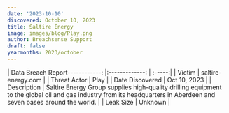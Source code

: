 ```yaml
---
date: '2023-10-10'
discovered: October 10, 2023
title: Saltire Energy
image: images/blog/Play.png
author: Breachsense Support
draft: false
yearmonths: 2023/october
---
```


| Data Breach Report------------:     |:-------------:    | :-----:|
| Victim      | saltire-energy.com      | 
| Threat Actor      | Play      | 
| Date Discovered      | Oct 10, 2023      | 
| Description      | Saltire Energy Group supplies high-quality drilling equipment to the global oil and gas industry from its headquarters in Aberdeen and seven bases around the world.      | 
| Leak Size      | Unknown      | 

